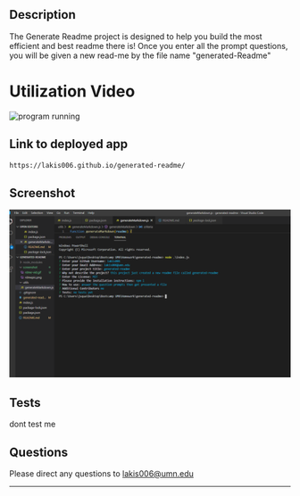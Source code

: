 

  # 

  ## Description
  The Generate Readme project is designed to help you build the most efficient and best readme there is! Once you enter all the prompt questions, you will be given a new read-me by the file name "generated-Readme"  
 
  # Utilization Video


  ![program running](screenshot/rdme-vid.gif)


  ## Link to deployed app 
    https://lakis006.github.io/generated-readme/

 ## Screenshot
  ![program working](screenshot/pic-rdme.png) 


  ## Tests
  dont test me 

  ## Questions
  Please direct any questions to lakis006@umn.edu




  ---

  
